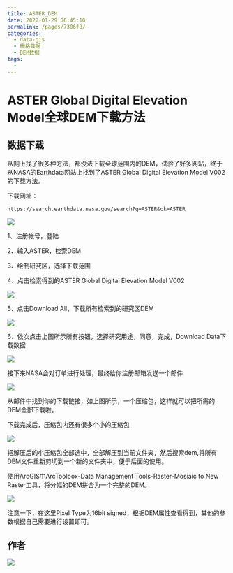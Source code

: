 ```yaml
---
title: ASTER_DEM
date: 2022-01-29 06:45:10
permalink: /pages/7306f8/
categories:
  - data-gis
  - 栅格数据
  - DEM数据
tags:
  - 
---
```



# ASTER Global Digital Elevation Model全球DEM下载方法

## 数据下载

从网上找了很多种方法，都没法下载全球范围内的DEM，试验了好多网站，终于从NASA的Earthdata网站上找到了ASTER Global Digital Elevation Model V002的下载方法。

下载网址：

```
https://search.earthdata.nasa.gov/search?q=ASTER&ok=ASTER
```

![](http://pics.landcover100.com/pics//image/202201290646446.png)

1、注册帐号，登陆

2、输入ASTER，检索DEM

3、绘制研究区，选择下载范围

4、点击检索得到的ASTER Global Digital Elevation Model V002

![](http://pics.landcover100.com/pics//image/202201290648289.jpg)

5、点击Download All，下载所有检索到的研究区DEM

![](http://pics.landcover100.com/pics//image/202201290648588.png)

6、依次点击上图所示所有按钮，选择研究用途，同意，完成，Download Data下载数据

![](http://pics.landcover100.com/pics//image/202201290649661.png)

接下来NASA会对订单进行处理，最终给你注册邮箱发送一个邮件

![](http://pics.landcover100.com/pics//image/202201290649255.png)

从邮件中找到你的下载链接，如上图所示，一个压缩包，这样就可以把所需的DEM全部下载啦。



下载完成后，压缩包内还有很多个小的压缩包

![](http://pics.landcover100.com/pics//image/202201290650653.png)

把解压后的小压缩包全部选中，全部解压到当前文件夹，然后搜索dem,将所有DEM文件重新剪切到一个新的文件夹中，便于后面的使用。

使用ArcGIS中ArcToolbox-Data Management Tools-Raster-Mosiaic to New Raster工具，将分幅的DEM拼合为一个完整的DEM。

![](http://pics.landcover100.com/pics//image/202201290650375.png)

注意一下，在这里Pixel Type为16bit signed，根据DEM属性查看得到，其他的参数根据自己需要进行设置即可。

## 作者

![](http://pics.landcover100.com/pics//image/202201281759734.png)